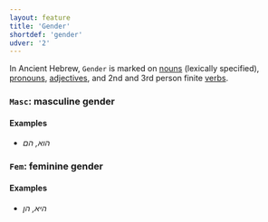 ```yaml
---
layout: feature
title: 'Gender'
shortdef: 'gender'
udver: '2'
---
```


In Ancient Hebrew, `Gender` is marked on [nouns](hbo-pos/NOUN) (lexically specified), [pronouns](hbo-pos/PRON), [adjectives](hbo-pos/ADJ), and 2nd and 3rd person finite [verbs](hbo-pos/VERB).

### <a name="Masc">`Masc`</a>: masculine gender

#### Examples

* _הוא, הם_

### <a name="Fem">`Fem`</a>: feminine gender

#### Examples

* _היא, הן_

<!-- Interlanguage links updated So kvě 14 19:02:16 CEST 2022 -->
